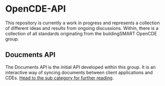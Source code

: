 # OpenCDE-API

This repository is currently a work in progress and represents a collection of different ideas and results from ongoing discussions. Within, there is a collection of all standards originating from the buildingSMART OpenCDE group.

## Doucments API

The Documents API is the initial API developed within this group. It is an interactive way of syncing documents between client applications and CDEs. [Head to the sub category for further reading](DocumentsAPI/README.md).
